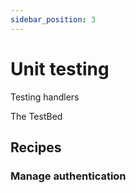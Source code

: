 ```yaml
---
sidebar_position: 3
---
```


# Unit testing

Testing handlers

The TestBed

## Recipes

### Manage authentication

### 
